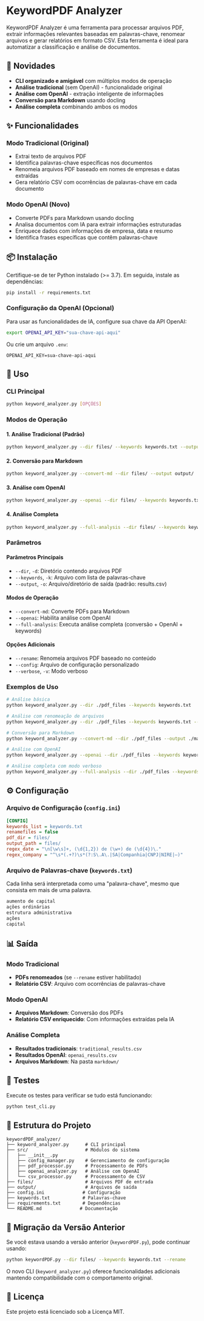 # KeywordPDF Analyzer

KeywordPDF Analyzer é uma ferramenta para processar arquivos PDF, extrair informações relevantes baseadas em palavras-chave, renomear arquivos e gerar relatórios em formato CSV. Esta ferramenta é ideal para automatizar a classificação e análise de documentos.

## 🚀 Novidades

- **CLI organizado e amigável** com múltiplos modos de operação
- **Análise tradicional** (sem OpenAI) - funcionalidade original
- **Análise com OpenAI** - extração inteligente de informações
- **Conversão para Markdown** usando docling
- **Análise completa** combinando ambos os modos

## ✨ Funcionalidades

### Modo Tradicional (Original)
- Extrai texto de arquivos PDF
- Identifica palavras-chave específicas nos documentos
- Renomeia arquivos PDF baseado em nomes de empresas e datas extraídas
- Gera relatório CSV com ocorrências de palavras-chave em cada documento

### Modo OpenAI (Novo)
- Converte PDFs para Markdown usando docling
- Analisa documentos com IA para extrair informações estruturadas
- Enriquece dados com informações de empresa, data e resumo
- Identifica frases específicas que contêm palavras-chave

## 📦 Instalação

Certifique-se de ter Python instalado (>= 3.7). Em seguida, instale as dependências:

```sh
pip install -r requirements.txt
```

### Configuração da OpenAI (Opcional)

Para usar as funcionalidades de IA, configure sua chave da API OpenAI:

```sh
export OPENAI_API_KEY="sua-chave-api-aqui"
```

Ou crie um arquivo `.env`:
```
OPENAI_API_KEY=sua-chave-api-aqui
```

## 🎯 Uso

### CLI Principal

```sh
python keyword_analyzer.py [OPÇÕES]
```

### Modos de Operação

#### 1. Análise Tradicional (Padrão)
```sh
python keyword_analyzer.py --dir files/ --keywords keywords.txt --output results.csv
```

#### 2. Conversão para Markdown
```sh
python keyword_analyzer.py --convert-md --dir files/ --output output/
```

#### 3. Análise com OpenAI
```sh
python keyword_analyzer.py --openai --dir files/ --keywords keywords.txt --output results/
```

#### 4. Análise Completa
```sh
python keyword_analyzer.py --full-analysis --dir files/ --keywords keywords.txt --output results/
```

### Parâmetros

#### Parâmetros Principais
- `--dir`, `-d`: Diretório contendo arquivos PDF
- `--keywords`, `-k`: Arquivo com lista de palavras-chave
- `--output`, `-o`: Arquivo/diretório de saída (padrão: results.csv)

#### Modos de Operação
- `--convert-md`: Converte PDFs para Markdown
- `--openai`: Habilita análise com OpenAI
- `--full-analysis`: Executa análise completa (conversão + OpenAI + keywords)

#### Opções Adicionais
- `--rename`: Renomeia arquivos PDF baseado no conteúdo
- `--config`: Arquivo de configuração personalizado
- `--verbose`, `-v`: Modo verboso

### Exemplos de Uso

```sh
# Análise básica
python keyword_analyzer.py --dir ./pdf_files --keywords keywords.txt

# Análise com renomeação de arquivos
python keyword_analyzer.py --dir ./pdf_files --keywords keywords.txt --rename

# Conversão para Markdown
python keyword_analyzer.py --convert-md --dir ./pdf_files --output ./markdown_files

# Análise com OpenAI
python keyword_analyzer.py --openai --dir ./pdf_files --keywords keywords.txt --output ./results

# Análise completa com modo verboso
python keyword_analyzer.py --full-analysis --dir ./pdf_files --keywords keywords.txt --output ./results --verbose
```

## ⚙️ Configuração

### Arquivo de Configuração (`config.ini`)

```ini
[CONFIG]
keywords_list = keywords.txt
renamefiles = false
pdf_dir = files/
output_path = files/
regex_date = "\n[\w\s]+, (\d{1,2}) de (\w+) de (\d{4})\."
regex_company = "^\s*(.+?)\s*(?:S\.A\.|SA|Companhia|CNPJ|NIRE|–)"
```

### Arquivo de Palavras-chave (`keywords.txt`)

Cada linha será interpretada como uma "palavra-chave", mesmo que consista em mais de uma palavra.

```txt
aumento de capital
ações ordinárias
estrutura administrativa
ações
capital
```

## 📊 Saída

### Modo Tradicional
- **PDFs renomeados** (se `--rename` estiver habilitado)
- **Relatório CSV**: Arquivo com ocorrências de palavras-chave

### Modo OpenAI
- **Arquivos Markdown**: Conversão dos PDFs
- **Relatório CSV enriquecido**: Com informações extraídas pela IA

### Análise Completa
- **Resultados tradicionais**: `traditional_results.csv`
- **Resultados OpenAI**: `openai_results.csv`
- **Arquivos Markdown**: Na pasta `markdown/`

## 🧪 Testes

Execute os testes para verificar se tudo está funcionando:

```sh
python test_cli.py
```

## 📁 Estrutura do Projeto

```
keywordPDF_analyzer/
├── keyword_analyzer.py      # CLI principal
├── src/                     # Módulos do sistema
│   ├── __init__.py
│   ├── config_manager.py    # Gerenciamento de configuração
│   ├── pdf_processor.py     # Processamento de PDFs
│   ├── openai_analyzer.py   # Análise com OpenAI
│   └── csv_processor.py     # Processamento de CSV
├── files/                   # Arquivos PDF de entrada
├── output/                  # Arquivos de saída
├── config.ini              # Configuração
├── keywords.txt            # Palavras-chave
├── requirements.txt        # Dependências
└── README.md              # Documentação
```

## 🔧 Migração da Versão Anterior

Se você estava usando a versão anterior (`keywordPDF.py`), pode continuar usando:

```sh
python keywordPDF.py --dir files/ --keywords keywords.txt --rename
```

O novo CLI (`keyword_analyzer.py`) oferece funcionalidades adicionais mantendo compatibilidade com o comportamento original.

## 📄 Licença

Este projeto está licenciado sob a Licença MIT.
